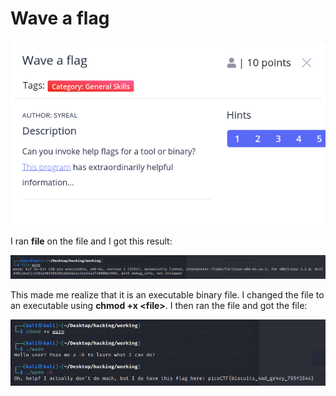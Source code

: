 # Wave a flag

![](../../.gitbook/assets/image%20%2862%29.png)

I ran **file** on the file and I got this result:

![](../../.gitbook/assets/image%20%2868%29.png)

This made me realize that it is an executable binary file. I changed the file to an executable using **chmod +x &lt;file&gt;**. I then ran the file and got the file:

![](../../.gitbook/assets/image%20%2859%29.png)



